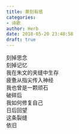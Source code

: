 ```yaml
---  
title: 篆刻有感  
categories:  
- 诗歌  
author: Herb  
date: 2018-05-20 23:48:58  
draft: true
---  
```

刻掉思念  
刻掉记忆  
我在朱文的夹缝中生存  
疲惫从指尖传入神经  
我也曾是一颗顽石    
破碎后  
我如何修复自己  
日后回望  
这条裂缝  
依旧